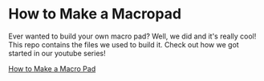# How to Make a Macropad
Ever wanted to build your own macro pad? Well, we did and it's really cool! This repo contains the files we used to build it. Check out how we got started in our youtube series!

[How to Make a Macro Pad](https://www.youtube.com/watch?v=piywYCbLJUU)
